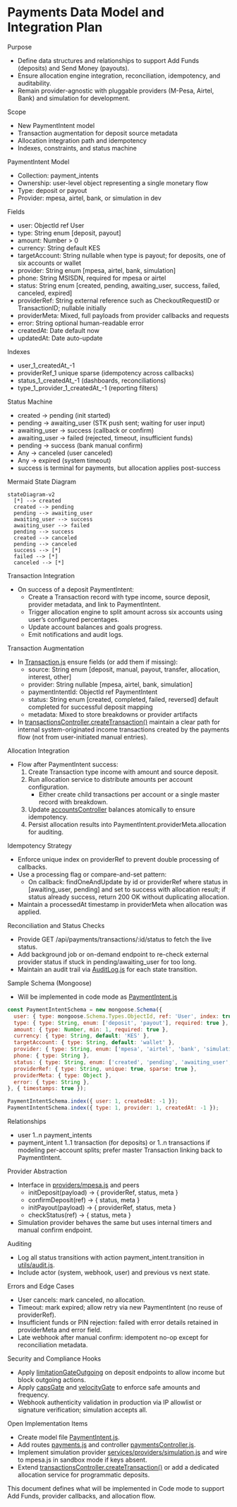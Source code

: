 # Payments Data Model and Integration Plan

Purpose
- Define data structures and relationships to support Add Funds (deposits) and Send Money (payouts).
- Ensure allocation engine integration, reconciliation, idempotency, and auditability.
- Remain provider-agnostic with pluggable providers (M-Pesa, Airtel, Bank) and simulation for development.

Scope
- New PaymentIntent model
- Transaction augmentation for deposit source metadata
- Allocation integration path and idempotency
- Indexes, constraints, and status machine

PaymentIntent Model
- Collection: payment_intents
- Ownership: user-level object representing a single monetary flow
- Type: deposit or payout
- Provider: mpesa, airtel, bank, or simulation in dev

Fields
- user: ObjectId ref User
- type: String enum [deposit, payout]
- amount: Number > 0
- currency: String default KES
- targetAccount: String nullable when type is payout; for deposits, one of six accounts or wallet
- provider: String enum [mpesa, airtel, bank, simulation]
- phone: String MSISDN, required for mpesa or airtel
- status: String enum [created, pending, awaiting_user, success, failed, canceled, expired]
- providerRef: String external reference such as CheckoutRequestID or TransactionID; nullable initially
- providerMeta: Mixed, full payloads from provider callbacks and requests
- error: String optional human-readable error
- createdAt: Date default now
- updatedAt: Date auto-update

Indexes
- user_1_createdAt_-1
- providerRef_1 unique sparse (idempotency across callbacks)
- status_1_createdAt_-1 (dashboards, reconciliations)
- type_1_provider_1_createdAt_-1 (reporting filters)

Status Machine
- created -> pending (init started)
- pending -> awaiting_user (STK push sent; waiting for user input)
- awaiting_user -> success (callback or confirm)
- awaiting_user -> failed (rejected, timeout, insufficient funds)
- pending -> success (bank manual confirm)
- Any -> canceled (user canceled)
- Any -> expired (system timeout)
- success is terminal for payments, but allocation applies post-success

Mermaid State Diagram
```mermaid
stateDiagram-v2
  [*] --> created
  created --> pending
  pending --> awaiting_user
  awaiting_user --> success
  awaiting_user --> failed
  pending --> success
  created --> canceled
  pending --> canceled
  success --> [*]
  failed --> [*]
  canceled --> [*]
```

Transaction Integration
- On success of a deposit PaymentIntent:
  - Create a Transaction record with type income, source deposit, provider metadata, and link to PaymentIntent.
  - Trigger allocation engine to split amount across six accounts using user’s configured percentages.
  - Update account balances and goals progress.
  - Emit notifications and audit logs.

Transaction Augmentation
- In [Transaction.js](vault5/backend/models/Transaction.js:1) ensure fields (or add them if missing):
  - source: String enum [deposit, manual, payout, transfer, allocation, interest, other]
  - provider: String nullable [mpesa, airtel, bank, simulation]
  - paymentIntentId: ObjectId ref PaymentIntent
  - status: String enum [created, completed, failed, reversed] default completed for successful deposit mapping
  - metadata: Mixed to store breakdowns or provider artifacts
- In [transactionsController.createTransaction()](vault5/backend/controllers/transactionsController.js:1) maintain a clear path for internal system-originated income transactions created by the payments flow (not from user-initiated manual entries).

Allocation Integration
- Flow after PaymentIntent success:
  1) Create Transaction type income with amount and source deposit.
  2) Run allocation service to distribute amounts per account configuration.
     - Either create child transactions per account or a single master record with breakdown.
  3) Update [accountsController](vault5/backend/controllers/accountsController.js:1) balances atomically to ensure idempotency.
  4) Persist allocation results into PaymentIntent.providerMeta.allocation for auditing.

Idempotency Strategy
- Enforce unique index on providerRef to prevent double processing of callbacks.
- Use a processing flag or compare-and-set pattern:
  - On callback: findOneAndUpdate by id or providerRef where status in [awaiting_user, pending] and set to success with allocation result; if status already success, return 200 OK without duplicating allocation.
- Maintain a processedAt timestamp in providerMeta when allocation was applied.

Reconciliation and Status Checks
- Provide GET /api/payments/transactions/:id/status to fetch the live status.
- Add background job or on-demand endpoint to re-check external provider status if stuck in pending/awaiting_user for too long.
- Maintain an audit trail via [AuditLog.js](vault5/backend/models/AuditLog.js:1) for each state transition.

Sample Schema (Mongoose)
- Will be implemented in code mode as [PaymentIntent.js](vault5/backend/models/PaymentIntent.js:1)

```js
const PaymentIntentSchema = new mongoose.Schema({
  user: { type: mongoose.Schema.Types.ObjectId, ref: 'User', index: true, required: true },
  type: { type: String, enum: ['deposit', 'payout'], required: true },
  amount: { type: Number, min: 1, required: true },
  currency: { type: String, default: 'KES' },
  targetAccount: { type: String, default: 'wallet' },
  provider: { type: String, enum: ['mpesa', 'airtel', 'bank', 'simulation'], required: true },
  phone: { type: String },
  status: { type: String, enum: ['created', 'pending', 'awaiting_user', 'success', 'failed', 'canceled', 'expired'], default: 'created', index: true },
  providerRef: { type: String, unique: true, sparse: true },
  providerMeta: { type: Object },
  error: { type: String },
}, { timestamps: true });

PaymentIntentSchema.index({ user: 1, createdAt: -1 });
PaymentIntentSchema.index({ type: 1, provider: 1, createdAt: -1 });
```

Relationships
- user 1..n payment_intents
- payment_intent 1..1 transaction (for deposits) or 1..n transactions if modeling per-account splits; prefer master Transaction linking back to PaymentIntent.

Provider Abstraction
- Interface in [providers/mpesa.js](vault5/backend/services/providers/mpesa.js:1) and peers
  - initDeposit(payload) -> { providerRef, status, meta }
  - confirmDeposit(ref) -> { status, meta }
  - initPayout(payload) -> { providerRef, status, meta }
  - checkStatus(ref) -> { status, meta }
- Simulation provider behaves the same but uses internal timers and manual confirm endpoint.

Auditing
- Log all status transitions with action payment_intent.transition in [utils/audit.js](vault5/backend/utils/audit.js:1).
- Include actor (system, webhook, user) and previous vs next state.

Errors and Edge Cases
- User cancels: mark canceled, no allocation.
- Timeout: mark expired; allow retry via new PaymentIntent (no reuse of providerRef).
- Insufficient funds or PIN rejection: failed with error details retained in providerMeta and error field.
- Late webhook after manual confirm: idempotent no-op except for reconciliation metadata.

Security and Compliance Hooks
- Apply [limitationGateOutgoing](vault5/backend/middleware/compliance.js:140) on deposit endpoints to allow income but block outgoing actions.
- Apply [capsGate](vault5/backend/middleware/compliance.js:178) and [velocityGate](vault5/backend/middleware/compliance.js:229) to enforce safe amounts and frequency.
- Webhook authenticity validation in production via IP allowlist or signature verification; simulation accepts all.

Open Implementation Items
- Create model file [PaymentIntent.js](vault5/backend/models/PaymentIntent.js:1).
- Add routes [payments.js](vault5/backend/routes/payments.js:1) and controller [paymentsController.js](vault5/backend/controllers/paymentsController.js:1).
- Implement simulation provider [services/providers/simulation.js](vault5/backend/services/providers/simulation.js:1) and wire to mpesa.js in sandbox mode if keys absent.
- Extend [transactionsController.createTransaction()](vault5/backend/controllers/transactionsController.js:1) or add a dedicated allocation service for programmatic deposits.

This document defines what will be implemented in Code mode to support Add Funds, provider callbacks, and allocation flow.